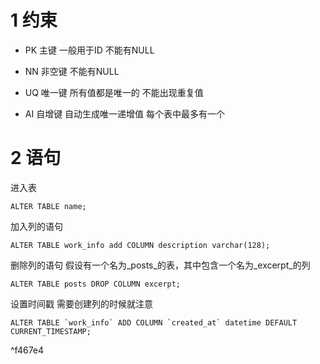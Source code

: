 

# 1 约束

- PK 主键 一般用于ID 不能有NULL
    
- NN 非空键 不能有NULL
    
- UQ 唯一键 所有值都是唯一的 不能出现重复值
    
- AI 自增键 自动生成唯一递增值 每个表中最多有一个

# 2 语句

进入表

```mysql
ALTER TABLE name;
```
加入列的语句
```mysql
ALTER TABLE work_info add COLUMN description varchar(128);
```

删除列的语句
假设有一个名为_posts_的表，其中包含一个名为_excerpt_的列
```mysql
ALTER TABLE posts DROP COLUMN excerpt;
```
设置时间戳 需要创建列的时候就注意
```mysql
ALTER TABLE `work_info` ADD COLUMN `created_at` datetime DEFAULT CURRENT_TIMESTAMP;
```

^f467e4
